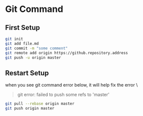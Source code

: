 # Git Command

## First Setup
```bash
git init
git add file.md
git commit -m "some comment"
git remote add origin https://github.repository.address
git push -u origin master
```

## Restart Setup
when you see git command error below, it will help fix the error \
> git error: failed to push some refs to 'master'
```bash
git pull --rebase origin master
git push origin master
```